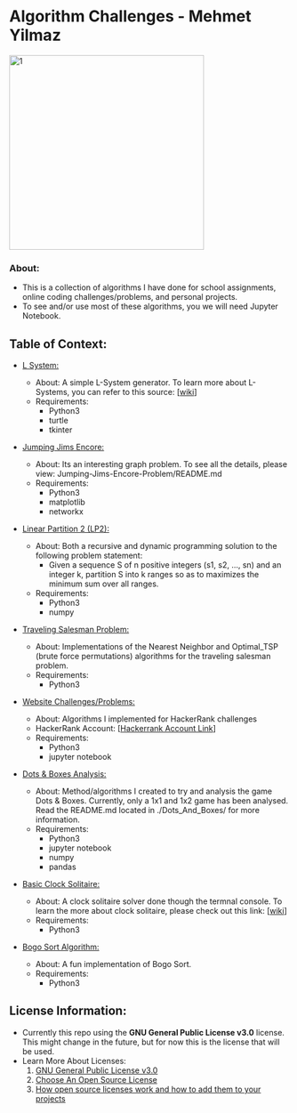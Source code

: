 # Algorithm Challenges - Mehmet Yilmaz

<img width="350" alt="1" src="https://user-images.githubusercontent.com/15916367/91668314-1d5a3a80-eac9-11ea-8ba3-39ee086649ba.png">

### About:
- This is a collection of algorithms I have done for school assignments, online coding challenges/problems, and personal projects.
- To see and/or use most of these algorithms, you we will need Jupyter Notebook.

## Table of Context:
- <ins>L System:</ins>
  - About: A simple L-System generator. To learn more about L-Systems, you can refer to this source: [[wiki](https://en.wikipedia.org/wiki/L-system)]
  - Requirements:
    - Python3
    - turtle
    - tkinter

- <ins>Jumping Jims Encore:</ins>
  - About: Its an interesting graph problem. To see all the details, please view: Jumping-Jims-Encore-Problem/README.md
  - Requirements:
    - Python3
    - matplotlib
    - networkx
  
- <ins>Linear Partition 2 (LP2):</ins>
  - About: Both a recursive and dynamic programming solution to the following problem statement:  
    * Given a sequence S of n positive integers (s1, s2, …, sn) and an integer k, partition S into k ranges so as to maximizes the minimum sum over all ranges.
  - Requirements:
    - Python3
    - numpy

- <ins>Traveling Salesman Problem:</ins>
  - About: Implementations of the Nearest Neighbor and Optimal_TSP (brute force permutations) algorithms for the traveling salesman problem.
  - Requirements:
    - Python3

- <ins>Website Challenges/Problems:</ins>
  - About: Algorithms I implemented for HackerRank challenges
  - HackerRank Account: [[Hackerrank Account Link](https://www.hackerrank.com/mehmet_mhy)]
  - Requirements:
    - Python3
    - jupyter notebook

- <ins>Dots & Boxes Analysis:</ins>
  - About: Method/algorithms I created to try and analysis the game Dots & Boxes. Currently, only a 1x1 and 1x2 game has been analysed. Read the README.md located in ./Dots_And_Boxes/ for more information.
  - Requirements:
    - Python3
    - jupyter notebook
    - numpy
    - pandas

- <ins>Basic Clock Solitaire:</ins>
  - About: A clock solitaire solver done though the termnal console. To learn the more about clock solitaire, please check out this link: [[wiki](https://en.wikipedia.org/wiki/Clock_Patience)]
  - Requirements:
    - Python3

- <ins>Bogo Sort Algorithm:</ins>
  - About: A fun implementation of Bogo Sort.
  - Requirements:
    - Python3

## License Information:
- Currently this repo using the **GNU General Public License v3.0** license. This might change in the future, but for now this is the license that will be used.
- Learn More About Licenses:
  1) [GNU General Public License v3.0](https://choosealicense.com/licenses/gpl-3.0/)
  2) [Choose An Open Source License](https://choosealicense.com/)
  3) [How open source licenses work and how to add them to your projects](https://www.freecodecamp.org/news/how-open-source-licenses-work-and-how-to-add-them-to-your-projects-34310c3cf94/)
